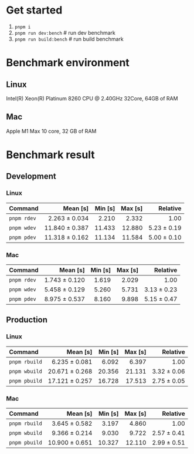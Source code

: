 # Get started
1. `pnpm i`
2. `pnpm run dev:bench` # run dev benchmark
3. `pnpm run build:bench` # run build benchmark



<!---benchStart-->
# Benchmark environment
## Linux
Intel(R) Xeon(R) Platinum 8260 CPU @ 2.40GHz 32Core, 64GB of RAM
## Mac
Apple M1 Max 10 core, 32 GB of RAM

# Benchmark result

## Development 

### Linux 
| Command | Mean [s] | Min [s] | Max [s] | Relative |
|:---|---:|---:|---:|---:|
| `pnpm rdev` | 2.263 ± 0.034 | 2.210 | 2.332 | 1.00 |
| `pnpm wdev` | 11.840 ± 0.387 | 11.433 | 12.880 | 5.23 ± 0.19 |
| `pnpm pdev` | 11.318 ± 0.162 | 11.134 | 11.584 | 5.00 ± 0.10 |


### Mac
| Command | Mean [s] | Min [s] | Max [s] | Relative |
|:---|---:|---:|---:|---:|
| `pnpm rdev` | 1.743 ± 0.120 | 1.619 | 2.029 | 1.00 |
| `pnpm wdev` | 5.458 ± 0.129 | 5.260 | 5.731 | 3.13 ± 0.23 |
| `pnpm pdev` | 8.975 ± 0.537 | 8.160 | 9.898 | 5.15 ± 0.47 |


## Production

### Linux 
| Command | Mean [s] | Min [s] | Max [s] | Relative |
|:---|---:|---:|---:|---:|
| `pnpm rbuild` | 6.235 ± 0.081 | 6.092 | 6.397 | 1.00 |
| `pnpm wbuild` | 20.671 ± 0.268 | 20.356 | 21.131 | 3.32 ± 0.06 |
| `pnpm pbuild` | 17.121 ± 0.257 | 16.728 | 17.513 | 2.75 ± 0.05 |


### Mac
| Command | Mean [s] | Min [s] | Max [s] | Relative |
|:---|---:|---:|---:|---:|
| `pnpm rbuild` | 3.645 ± 0.582 | 3.197 | 4.860 | 1.00 |
| `pnpm wbuild` | 9.366 ± 0.214 | 9.030 | 9.722 | 2.57 ± 0.41 |
| `pnpm pbuild` | 10.900 ± 0.651 | 10.327 | 12.110 | 2.99 ± 0.51 |

<!---benchEnd-->
	
	
	